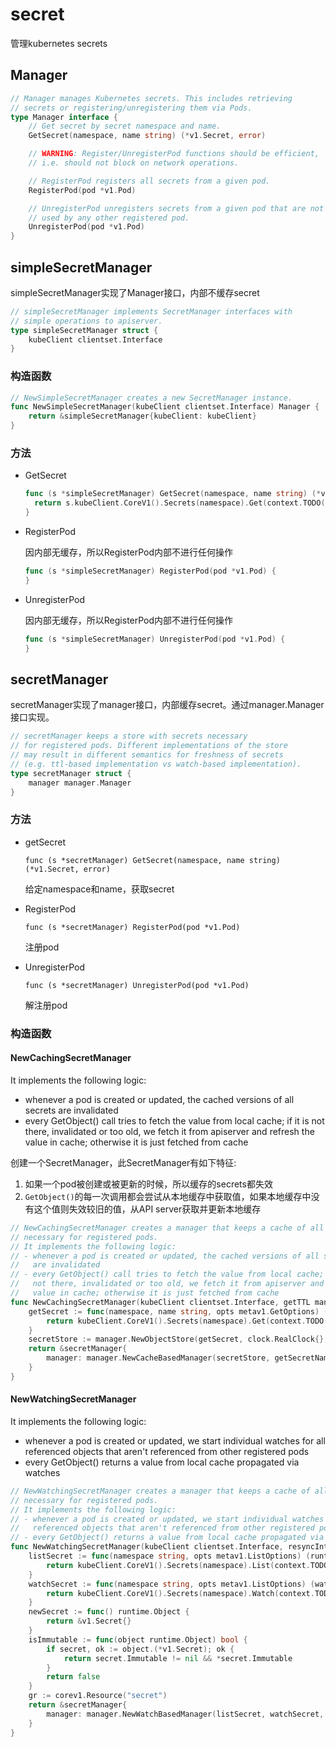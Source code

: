 # secret

管理kubernetes secrets

## Manager

```go
// Manager manages Kubernetes secrets. This includes retrieving
// secrets or registering/unregistering them via Pods.
type Manager interface {
	// Get secret by secret namespace and name.
	GetSecret(namespace, name string) (*v1.Secret, error)

	// WARNING: Register/UnregisterPod functions should be efficient,
	// i.e. should not block on network operations.

	// RegisterPod registers all secrets from a given pod.
	RegisterPod(pod *v1.Pod)

	// UnregisterPod unregisters secrets from a given pod that are not
	// used by any other registered pod.
	UnregisterPod(pod *v1.Pod)
}
```

## simpleSecretManager

simpleSecretManager实现了Manager接口，内部不缓存secret

```go
// simpleSecretManager implements SecretManager interfaces with
// simple operations to apiserver.
type simpleSecretManager struct {
	kubeClient clientset.Interface
}
```

### 构造函数

```go
// NewSimpleSecretManager creates a new SecretManager instance.
func NewSimpleSecretManager(kubeClient clientset.Interface) Manager {
	return &simpleSecretManager{kubeClient: kubeClient}
}
```

### 方法

* GetSecret

  ```go
  func (s *simpleSecretManager) GetSecret(namespace, name string) (*v1.Secret, error) {
  	return s.kubeClient.CoreV1().Secrets(namespace).Get(context.TODO(), name, metav1.GetOptions{})
  }
  ```

* RegisterPod

  因内部无缓存，所以RegisterPod内部不进行任何操作

  ```go
  func (s *simpleSecretManager) RegisterPod(pod *v1.Pod) {
  }
  ```

  

* UnregisterPod

  因内部无缓存，所以RegisterPod内部不进行任何操作

  ```go
  func (s *simpleSecretManager) UnregisterPod(pod *v1.Pod) {
  }
  ```

  

## secretManager

secretManager实现了manager接口，内部缓存secret。通过manager.Manager接口实现。

```go
// secretManager keeps a store with secrets necessary
// for registered pods. Different implementations of the store
// may result in different semantics for freshness of secrets
// (e.g. ttl-based implementation vs watch-based implementation).
type secretManager struct {
	manager manager.Manager
}
```

### 方法

* getSecret

  `func (s *secretManager) GetSecret(namespace, name string) (*v1.Secret, error)`

  给定namespace和name，获取secret

* RegisterPod

  `func (s *secretManager) RegisterPod(pod *v1.Pod)`

  注册pod

* UnregisterPod

  `func (s *secretManager) UnregisterPod(pod *v1.Pod)`

  解注册pod

### 构造函数

#### NewCachingSecretManager

It implements the following logic:

- whenever a pod is created or updated, the cached versions of all secrets are invalidated
- every GetObject() call tries to fetch the value from local cache; if it is not there, invalidated or too old, we fetch it from apiserver and refresh the value in cache; otherwise it is just fetched from cache

创建一个SecretManager，此SecretManager有如下特征:

1. 如果一个pod被创建或被更新的时候，所以缓存的secrets都失效
2. `GetObject()`的每一次调用都会尝试从本地缓存中获取值，如果本地缓存中没有这个值则失效较旧的值，从API server获取并更新本地缓存

```go
// NewCachingSecretManager creates a manager that keeps a cache of all secrets
// necessary for registered pods.
// It implements the following logic:
// - whenever a pod is created or updated, the cached versions of all secrets
//   are invalidated
// - every GetObject() call tries to fetch the value from local cache; if it is
//   not there, invalidated or too old, we fetch it from apiserver and refresh the
//   value in cache; otherwise it is just fetched from cache
func NewCachingSecretManager(kubeClient clientset.Interface, getTTL manager.GetObjectTTLFunc) Manager {
	getSecret := func(namespace, name string, opts metav1.GetOptions) (runtime.Object, error) {
		return kubeClient.CoreV1().Secrets(namespace).Get(context.TODO(), name, opts)
	}
	secretStore := manager.NewObjectStore(getSecret, clock.RealClock{}, getTTL, defaultTTL)
	return &secretManager{
		manager: manager.NewCacheBasedManager(secretStore, getSecretNames),
	}
}
```

####  NewWatchingSecretManager

It implements the following logic:
- whenever a pod is created or updated, we start individual watches for all referenced objects that aren't referenced from other registered pods
- every GetObject() returns a value from local cache propagated via watches

```go
// NewWatchingSecretManager creates a manager that keeps a cache of all secrets
// necessary for registered pods.
// It implements the following logic:
// - whenever a pod is created or updated, we start individual watches for all
//   referenced objects that aren't referenced from other registered pods
// - every GetObject() returns a value from local cache propagated via watches
func NewWatchingSecretManager(kubeClient clientset.Interface, resyncInterval time.Duration) Manager {
	listSecret := func(namespace string, opts metav1.ListOptions) (runtime.Object, error) {
		return kubeClient.CoreV1().Secrets(namespace).List(context.TODO(), opts)
	}
	watchSecret := func(namespace string, opts metav1.ListOptions) (watch.Interface, error) {
		return kubeClient.CoreV1().Secrets(namespace).Watch(context.TODO(), opts)
	}
	newSecret := func() runtime.Object {
		return &v1.Secret{}
	}
	isImmutable := func(object runtime.Object) bool {
		if secret, ok := object.(*v1.Secret); ok {
			return secret.Immutable != nil && *secret.Immutable
		}
		return false
	}
	gr := corev1.Resource("secret")
	return &secretManager{
		manager: manager.NewWatchBasedManager(listSecret, watchSecret, newSecret, isImmutable, gr, resyncInterval, getSecretNames),
	}
}
```

